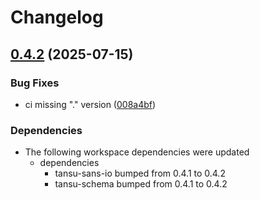 # Changelog

## [0.4.2](https://github.com/tansu-io/tansu/compare/tansu-storage-v0.4.1...tansu-storage-v0.4.2) (2025-07-15)


### Bug Fixes

* ci missing "." version ([008a4bf](https://github.com/tansu-io/tansu/commit/008a4bff1a86b5736d9e1c4433220a76b39a8f28))


### Dependencies

* The following workspace dependencies were updated
  * dependencies
    * tansu-sans-io bumped from 0.4.1 to 0.4.2
    * tansu-schema bumped from 0.4.1 to 0.4.2
